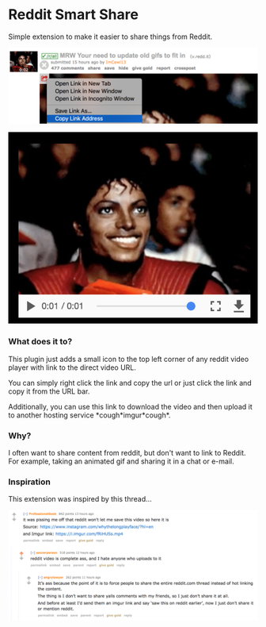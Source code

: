# Reddit Smart Share

Simple extension to make it easier to share things from Reddit.

![Reddit Smart Share Screenshot](docs/images/screenshot.png)

[![Video Player](docs/images/player.png)](https://v.redd.it/0wtzbmbprtc01/DASH_600_K)

### What does it to?

This plugin just adds a small icon to the top left corner of any reddit video player with link to the direct video URL.

You can simply right click the link and copy the url or just click the link and copy it from the URL bar.

Additionally, you can use this link to download the video and then upload it to another hosting service \*cough\*imgur\*cough\*.

### Why?

I often want to share content from reddit, but don't want to link to Reddit. For example, taking an animated gif and sharing it in a chat or e-mail.

### Inspiration

This extension was inspired by this thread...

![Inspiration](docs/images/inspiration.png)


